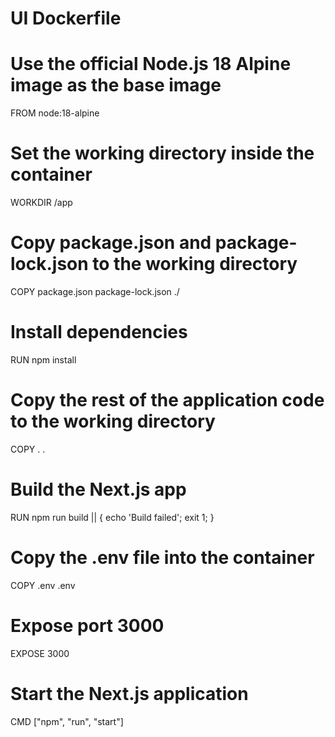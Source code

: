 # UI Dockerfile

# Use the official Node.js 18 Alpine image as the base image
FROM node:18-alpine

# Set the working directory inside the container
WORKDIR /app

# Copy package.json and package-lock.json to the working directory
COPY package.json package-lock.json ./

# Install dependencies
RUN npm install

# Copy the rest of the application code to the working directory
COPY . .

# Build the Next.js app
RUN npm run build || { echo 'Build failed'; exit 1; }

# Copy the .env file into the container
COPY .env .env

# Expose port 3000
EXPOSE 3000

# Start the Next.js application
CMD ["npm", "run", "start"]